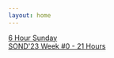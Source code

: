 ```yaml
---
layout: home
---
```


[6 Hour Sunday](/devlog/6hr-sunday)<br>
[SOND'23 Week #0 - 21 Hours](/devlog/week-0)<br>
